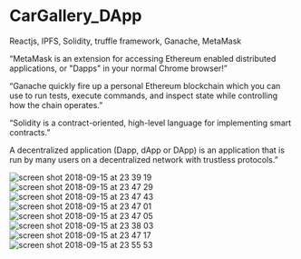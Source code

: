 # CarGallery_DApp
 Reactjs, IPFS, Solidity, truffle framework, Ganache, MetaMask  


“MetaMask is an extension for accessing Ethereum enabled distributed applications, or "Dapps" in your normal Chrome browser!” 


“Ganache quickly fire up a personal Ethereum blockchain which you can use to run tests, execute commands, and inspect state while controlling how the chain operates.”  

“Solidity is a contract-oriented, high-level language for implementing smart contracts.”  

A decentralized application (Dapp, dApp or DApp) is an application that is run by many users on a decentralized network with trustless protocols.” 



![screen shot 2018-09-15 at 23 39 19](https://user-images.githubusercontent.com/32483438/45591007-f1cafd80-b94e-11e8-822a-4496d62f9ab9.png)
![screen shot 2018-09-15 at 23 47 29](https://user-images.githubusercontent.com/32483438/45591010-fdb6bf80-b94e-11e8-898c-d21051c738de.png)
![screen shot 2018-09-15 at 23 47 43](https://user-images.githubusercontent.com/32483438/45591012-04ddcd80-b94f-11e8-9eb6-1d1e900a6b2c.png)
![screen shot 2018-09-15 at 23 47 01](https://user-images.githubusercontent.com/32483438/45591015-10c98f80-b94f-11e8-85d2-ff99e0f3cb2f.png)
![screen shot 2018-09-15 at 23 47 05](https://user-images.githubusercontent.com/32483438/45591016-10c98f80-b94f-11e8-94f6-f2cc9dc5eded.png)
![screen shot 2018-09-15 at 23 38 03](https://user-images.githubusercontent.com/32483438/45591043-71f16300-b94f-11e8-89aa-87cd1a44b0da.png)
![screen shot 2018-09-15 at 23 47 17](https://user-images.githubusercontent.com/32483438/45591036-5dad6600-b94f-11e8-95c4-25ef2b6beb4b.png)
![screen shot 2018-09-15 at 23 55 53](https://user-images.githubusercontent.com/32483438/45591094-b6313300-b950-11e8-869b-546247151f9b.png)
